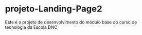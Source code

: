 # projeto-Landing-Page2
Este é o projeto de desenvolvimento do módulo base do curso de tecnologia da Escola DNC
